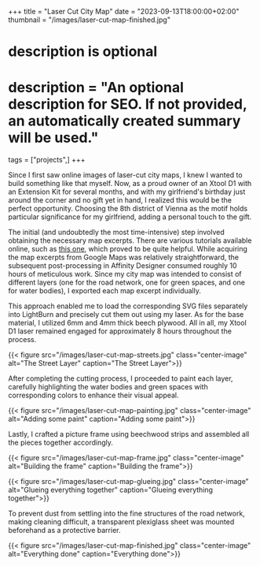 +++
title = "Laser Cut City Map"
date = "2023-09-13T18:00:00+02:00"
thumbnail = "/images/laser-cut-map-finished.jpg"

#
# description is optional
#
# description = "An optional description for SEO. If not provided, an automatically created summary will be used."

tags = ["projects",]
+++

Since I first saw online images of laser-cut city maps, I knew I wanted to build something like that myself. Now, as a proud owner of an Xtool D1 with an Extension Kit for several months, and with my girlfriend's birthday just around the corner and no gift yet in hand, I realized this would be the perfect opportunity. Choosing the 8th district of Vienna as the motif holds particular significance for my girlfriend, adding a personal touch to the gift.

The initial (and undoubtedly the most time-intensive) step involved obtaining the necessary map excerpts. There are various tutorials available online, such as [this one](https://www.youtube.com/watch?app=desktop&v=RW1ppYu7Vn8), which proved to be quite helpful. While acquiring the map excerpts from Google Maps was relatively straightforward, the subsequent post-processing in Affinity Designer consumed roughly 10 hours of meticulous work. Since my city map was intended to consist of different layers (one for the road network, one for green spaces, and one for water bodies), I exported each map excerpt individually.

This approach enabled me to load the corresponding SVG files separately into LightBurn and precisely cut them out using my laser. As for the base material, I utilized 6mm and 4mm thick beech plywood. All in all, my Xtool D1 laser remained engaged for approximately 8 hours throughout the process.

{{< figure src="/images/laser-cut-map-streets.jpg" class="center-image" alt="The Street Layer" caption="The Street Layer">}}

After completing the cutting process, I proceeded to paint each layer, carefully highlighting the water bodies and green spaces with corresponding colors to enhance their visual appeal.

{{< figure src="/images/laser-cut-map-painting.jpg" class="center-image" alt="Adding some paint" caption="Adding some paint">}}

Lastly, I crafted a picture frame using beechwood strips and assembled all the pieces together accordingly.

{{< figure src="/images/laser-cut-map-frame.jpg" class="center-image" alt="Building the frame" caption="Building the frame">}}

{{< figure src="/images/laser-cut-map-glueing.jpg" class="center-image" alt="Glueing everything together" caption="Glueing everything together">}}

To prevent dust from settling into the fine structures of the road network, making cleaning difficult, a transparent plexiglass sheet was mounted beforehand as a protective barrier.

{{< figure src="/images/laser-cut-map-finished.jpg" class="center-image" alt="Everything done" caption="Everything done">}}


